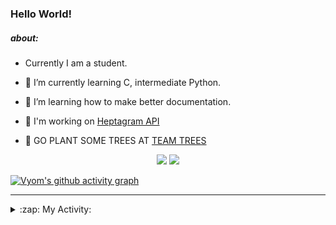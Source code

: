 ### Hello World!

##### about:
- Currently I am a student.
- 🌱 I’m currently learning C, intermediate Python.
- 🌱 I’m learning how to make better documentation.
- 🌱 I'm working on [Heptagram API](https://github.com/Heptagram-Bot/api)

- 🌱 GO PLANT SOME TREES AT [TEAM TREES](https://teamtrees.org/)

<p align="center">
  <a href="https://twitter.com/Vyvy_viM"><img target="_blank" src="https://img.shields.io/badge/twitter%20@Vyvy_viM-0D95E8?style=for-the-badge&logo=twitter&logoColor=white"/></a> 
  <a href="https://vyvy-vi.github.io/portfolio"><img target="_blank" src="https://img.shields.io/badge/-I_love_open_source-green?style=for-the-badge&logo=github&logoColor=black"/></a> 
</p>

[![Vyom's github activity graph](https://activity-graph.herokuapp.com/graph?username=Vyvy-vi)](https://github.com/ashutosh00710/github-readme-activity-graph)

---
<details>
  <summary>:zap: My Activity:</summary>
  
<!--START_SECTION:waka-->
**I'm a Night 🦉** 

```text
🌞 Morning    40 commits     █░░░░░░░░░░░░░░░░░░░░░░░░   6.38% 
🌆 Daytime    147 commits    █████░░░░░░░░░░░░░░░░░░░░   23.44% 
🌃 Evening    220 commits    ████████░░░░░░░░░░░░░░░░░   35.09% 
🌙 Night      220 commits    ████████░░░░░░░░░░░░░░░░░   35.09%

```
📅 **I'm Most Productive on Sunday** 

```text
Monday       64 commits     ██░░░░░░░░░░░░░░░░░░░░░░░   10.21% 
Tuesday      83 commits     ███░░░░░░░░░░░░░░░░░░░░░░   13.24% 
Wednesday    91 commits     ███░░░░░░░░░░░░░░░░░░░░░░   14.51% 
Thursday     75 commits     ███░░░░░░░░░░░░░░░░░░░░░░   11.96% 
Friday       53 commits     ██░░░░░░░░░░░░░░░░░░░░░░░   8.45% 
Saturday     91 commits     ███░░░░░░░░░░░░░░░░░░░░░░   14.51% 
Sunday       170 commits    ██████░░░░░░░░░░░░░░░░░░░   27.11%

```


📊 **This Week I Spent My Time On** 

```text
🔥 Editors: 
Vim                      5 hrs 6 mins        █████████████████████████   100.0%

🐱‍💻 Projects: 
discord-bot              4 hrs 1 min         ███████████████████░░░░░░   78.97% 
Shepherd-bot             38 mins             ███░░░░░░░░░░░░░░░░░░░░░░   12.57% 
Linkfree                 18 mins             █░░░░░░░░░░░░░░░░░░░░░░░░   6.04% 
commit-your-code-bot     5 mins              ░░░░░░░░░░░░░░░░░░░░░░░░░   1.93% 
protocol-Info            0 secs              ░░░░░░░░░░░░░░░░░░░░░░░░░   0.26%

```


 Last Updated on 24/10/2021
<!--END_SECTION:waka-->
</details>

